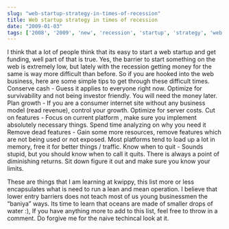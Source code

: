```yaml
---
slug: "web-startup-strategy-in-times-of-recession"
title: Web startup strategy in times of recession
date: "2009-01-03"
tags: ['2008', '2009', 'new', 'recession', 'startup', 'strategy', 'web', 'year']
---
```

I think that a lot of people think that its easy to start a web startup and get funding, well part of that is true. Yes, the barrier to start something on the web is extremely low, but lately with the recession getting money for the same is way more difficult than before. So if you are hooked into the web business, here are some simple tips to get through these difficult times.
Conserve cash - Guess it applies to everyone right now. Optimize for survivability and not being investor friendly. You will need the money later.
	Plan growth - If you are a consumer internet site without any business model (read revenue), control your growth. Optimize for server costs.
	Cut on features - Focus on current platform , make sure you implement absolutely necessary things. Spend time analyzing on why you need it
	Remove dead features - Gain some more resources, remove features which are not being used or not exposed. Most platforms tend to load up a lot in memory, free it for better things / traffic.
	Know when to quit - Sounds stupid, but you should know when to call it quits. There is always a point of diminishing returns. Sit down figure it out and make sure you know your limits.

These are things that I am learning at kwippy, this list more or less encapsulates what is need to run a lean and mean operation. I believe that lower entry barriers does not teach most of us young businessmen the “baniya” ways. Its time to learn that oceans are made of smaller drops of water :), If you have anything more to add to this list, feel free to throw in a comment. Do forgive me for the naive techincal look at it.
